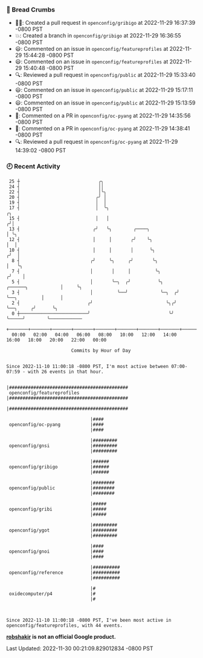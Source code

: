 ### 🍞 Bread Crumbs

 * ✍🏼: Created a pull request in `openconfig/gribigo` at 2022-11-29 16:37:39 -0800 PST
 * 💥: Created a branch in `openconfig/gribigo` at 2022-11-29 16:36:55 -0800 PST
 * 😃: Commented on an issue in `openconfig/featureprofiles` at 2022-11-29 15:44:28 -0800 PST
 * 😃: Commented on an issue in `openconfig/featureprofiles` at 2022-11-29 15:40:48 -0800 PST
 * 🔍: Reviewed a pull request in  `openconfig/public` at 2022-11-29 15:33:40 -0800 PST
 * 😃: Commented on an issue in `openconfig/public` at 2022-11-29 15:17:11 -0800 PST
 * 😃: Commented on an issue in `openconfig/public` at 2022-11-29 15:13:59 -0800 PST
 * 💬: Commented on a PR in  `openconfig/oc-pyang` at 2022-11-29 14:35:56 -0800 PST
 * 💬: Commented on a PR in  `openconfig/oc-pyang` at 2022-11-29 14:38:41 -0800 PST
 * 🔍: Reviewed a pull request in  `openconfig/oc-pyang` at 2022-11-29 14:39:02 -0800 PST

### 🕘 Recent Activity
```
 25 ┼                             ╭╮
 24 ┤                             ││
 22 ┤                             │╰╮
 20 ┤                            ╭╯ │
 19 ┤                            │  │
 17 ┤                            │  ╰╮                                                ╭╮
 15 ┤                            │   │                                               ╭╯│
 13 ┤                           ╭╯   ╰╮        ╭────╮                                │ ╰╮
 12 ┤                           │     │       ╭╯    ╰╮                               │  │
 10 ┤                           │     │       │      ╰╮                             ╭╯  │
  8 ┤                          ╭╯     ╰╮     ╭╯       ╰╮                            │   ╰╮
  7 ┤                          │       │     │         ╰╮                          ╭╯    │
  5 ┤                          │       ╰─╮  ╭╯          ╰╮     ╭──────╮            │     ╰╮
  3 ┤                          │         ╰──╯            ╰─╮  ╭╯      ╰──╮         │      │
  2 ┤                         ╭╯                           ╰╮╭╯          ╰──╮     ╭╯      ╰╮
  0 ┼─────────────────────────╯                             ╰╯              ╰─────╯        ╰────────────
    +───────+───────+───────+───────+───────+───────+───────+───────+───────+───────+───────+───────+────
  00:00   02:00   04:00   06:00   08:00   10:00   12:00   14:00   16:00   18:00   20:00   22:00   00:00   

						Commits by Hour of Day


Since 2022-11-10 11:00:18 -0800 PST, I'm most active between 07:00-07:59 - with 26 events in that hour.

```



```
                               |############################################
 openconfig/featureprofiles    |############################################
                               |############################################

                               |####
 openconfig/oc-pyang           |####
                               |####

                               |#########
 openconfig/gnsi               |#########
                               |#########

                               |######
 openconfig/gribigo            |######
                               |######

                               |########
 openconfig/public             |########
                               |########

                               |#####
 openconfig/gribi              |#####
                               |#####

                               |#########
 openconfig/ygot               |#########
                               |#########

                               |####
 openconfig/gnoi               |####
                               |####

                               |##########
 openconfig/reference          |##########
                               |##########

                               |#
 oxidecomputer/p4              |#
                               |#



Since 2022-11-10 11:00:18 -0800 PST, I've been most active in openconfig/featureprofiles, with 44 events.

```
**[robshakir](mailto:robjs@google.com) is not an official Google product.**  


Last Updated: 2022-11-30 00:21:09.829012834 -0800 PST
